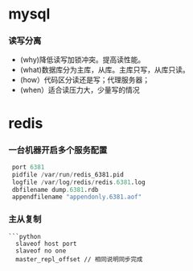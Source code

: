 # mysql

### 读写分离
   * (why)降低读写加锁冲突。提高读性能。
   * (what)数据库分为主库，从库。主库只写，从库只读。
   * (how）代码区分读还是写；代理服务器；
   * (when）适合读压力大，少量写的情况
   
# redis

###  一台机器开启多个服务配置
   ```python
    port 6381
    pidfile /var/run/redis_6381.pid
    logfile /var/log/redis/redis.6381.log
    dbfilename dump.6381.rdb
    appendfilename "appendonly.6381.aof"
   ```
   
   
### 主从复制
    ```python
      slaveof host port
      slaveof no one
      master_repl_offset // 相同说明同步完成
   ```
   
   
   
